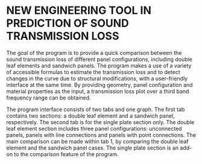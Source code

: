 # NEW ENGINEERING TOOL IN PREDICTION OF SOUND TRANSMISSION LOSS


The goal of the program is to provide a quick comparison between the sound transmission loss of different panel configurations, including double leaf elements and sandwich panels. The program makes a use of a variety of accessible formulas to estimate the transmission loss and to detect changes in the curve due to structural modifications, with a user-friendly interface at the same time. By providing geometry, panel configuration and material properties as the input, a transmission loss plot over a third band frequency range can be obtained. 

The program interface consists of two tabs and one graph. The first tab contains two sections:  a double leaf element and a sandwich panel, respectively. The second tab is for the single plate section only. The double leaf element section includes three panel configurations: unconnected panels, panels with line connections and panels with point connections. The main comparison can be made within tab 1, by comparing the double leaf element and the sandwich panel cases. The single plate section is an add-on to the comparison feature of the program.
